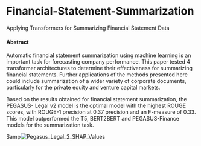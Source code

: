 # Financial-Statement-Summarization
Applying Transformers for Summarizing Financial Statement Data

#### Abstract
Automatic financial statement summarization using machine learning is
an important task for forecasting company performance. This paper tested
4 transformer architectures to determine their effectiveness for summarizing
financial statements. Further applications of the methods presented here could
include summarization of a wider variety of corporate documents, particularly
for the private equity and venture capital markets.

Based on the results obtained for financial statement summarization, the PEGASUS-
Legal v2 model is the optimal model with the highest ROUGE scores, with ROUGE-1
precision at 0.37 precision and an F-measure of 0.33. This model outperformed the
T5, BERT2BERT and PEGASUS-Finance models for the summarization task.

Samp![Pegasus_Legal_2_SHAP_Values](https://user-images.githubusercontent.com/33669038/120719515-685e0f80-c498-11eb-8a0c-2506a070d3da.PNG)

